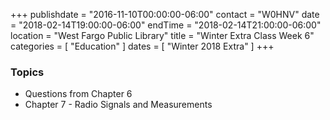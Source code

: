 +++
publishdate = "2016-11-10T00:00:00-06:00"
contact = "W0HNV"
date = "2018-02-14T19:00:00-06:00"
endTime = "2018-02-14T21:00:00-06:00"
location = "West Fargo Public Library"
title = "Winter Extra Class Week 6"
categories = [ "Education" ]
dates = [ "Winter 2018 Extra" ]
+++

### Topics

* Questions from Chapter 6
* Chapter 7 - Radio Signals and Measurements

